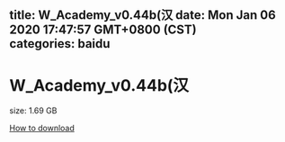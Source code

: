 
title: W_Academy_v0.44b(汉
date: Mon Jan 06 2020 17:47:57 GMT+0800 (CST)    
categories: baidu
---

# W_Academy_v0.44b(汉
size: 1.69 GB
 
 

[How to download](https://bpcam.bemobtrk.com/go/2ceec3aa-1ca2-46d6-b9ff-aaa5c184517c?jno=5255)